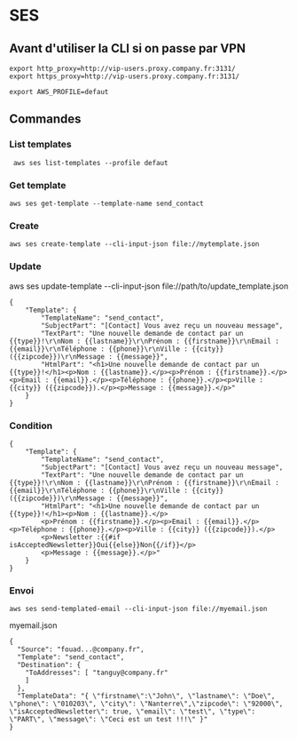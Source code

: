 # SES


## Avant d'utiliser la CLI si on passe par VPN

    export http_proxy=http://vip-users.proxy.company.fr:3131/
    export https_proxy=http://vip-users.proxy.company.fr:3131/

    export AWS_PROFILE=defaut


## Commandes

### List templates

     aws ses list-templates --profile defaut


### Get template

    aws ses get-template --template-name send_contact

### Create

    aws ses create-template --cli-input-json file://mytemplate.json


### Update 

aws ses update-template --cli-input-json file://path/to/update_template.json


    {
        "Template": {
            "TemplateName": "send_contact",
            "SubjectPart": "[Contact] Vous avez reçu un nouveau message",
            "TextPart": "Une nouvelle demande de contact par un {{type}}!\r\nNom : {{lastname}}\r\nPrénom : {{firstname}}\r\nEmail : {{email}}\r\nTéléphone : {{phone}}\r\nVille : {{city}} ({{zipcode}})\r\nMessage : {{message}}",
            "HtmlPart": "<h1>Une nouvelle demande de contact par un {{type}}!</h1><p>Nom : {{lastname}}.</p><p>Prénom : {{firstname}}.</p><p>Email : {{email}}.</p><p>Téléphone : {{phone}}.</p><p>Ville : {{city}} ({{zipcode}}).</p><p>Message : {{message}}.</p>"
        }
    }

### Condition

    {
        "Template": {
            "TemplateName": "send_contact",
            "SubjectPart": "[Contact] Vous avez reçu un nouveau message",
            "TextPart": "Une nouvelle demande de contact par un {{type}}!\r\nNom : {{lastname}}\r\nPrénom : {{firstname}}\r\nEmail : {{email}}\r\nTéléphone : {{phone}}\r\nVille : {{city}} ({{zipcode}})\r\nMessage : {{message}}",
            "HtmlPart": "<h1>Une nouvelle demande de contact par un {{type}}!</h1><p>Nom : {{lastname}}.</p>
            <p>Prénom : {{firstname}}.</p><p>Email : {{email}}.</p><p>Téléphone : {{phone}}.</p><p>Ville : {{city}} ({{zipcode}}).</p>
            <p>Newsletter :{{#if isAcceptedNewsletter}}Oui{{else}}Non{{/if}}</p>
            <p>Message : {{message}}.</p>"
        }
    }


### Envoi

    aws ses send-templated-email --cli-input-json file://myemail.json

myemail.json

    {
      "Source": "fouad...@company.fr",
      "Template": "send_contact",
      "Destination": {
        "ToAddresses": [ "tanguy@company.fr"
        ]
      },
      "TemplateData": "{ \"firstname\":\"John\", \"lastname\": \"Doe\", \"phone\": \"010203\", \"city\": \"Nanterre\",\"zipcode\": \"92000\", \"isAcceptedNewsletter\": true, \"email\": \"test\", \"type\": \"PART\", \"message\": \"Ceci est un test !!!\" }"
    }
